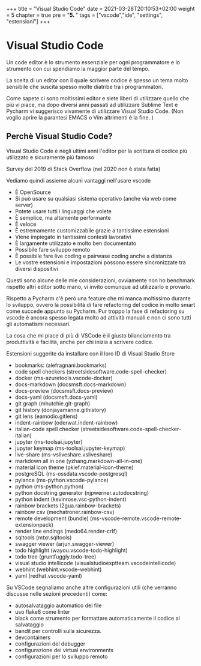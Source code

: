 +++
title = "Visual Studio Code"
date = 2021-03-28T20:10:53+02:00
weight = 5
chapter = true
pre = "<b>5. </b>"
tags = ["vscode","ide", "settings", "estensioni"]
+++
# Visual Studio Code

Un code editor è lo strumento essenziale per ogni programmatore e lo strumento con cui spendiamo la maggior parte del tempo.

La scelta di un editor con il quale scrivere codice è spesso un tema molto sensibile che suscita spesso molte diatribe tra i programmatori.

Come sapete ci sono moltissimi editor e siete liberi di utilizzare quello che più vi piace, ma dopo diversi anni passati ad utilizzare Sublime Text e Pycharm vi suggerisco vivamente di utilizzare Visual Studio Code. (Non voglio aprire la parantesi EMACS o Vim altrimenti è la fine..)

## Perchè Visual Studio Code?

Visual Studio Code è negli ultimi anni l'editor per la scrittura di codice più utilizzato e sicuramente più famoso

Survey del 2019 di Stack Overflow (nel 2020 non è stata fatta)

Vediamo quindi assieme alcuni vantaggi nell'usare vscode

- È OpenSource
- Si può usare su qualsiasi sistema operativo (anche via web come server)
- Potete usare tutti i linguaggi che volete
- È semplice, ma altamente performante
- È veloce
- È estremamente customizzabile grazie a tantissime estensioni
- Viene impiegato in tantissimi contesti lavorativi
- È largamente utilizzato e molto ben documentato
- Possibile fare sviluppo remoto
- È possibile fare live coding e pairwase coding anche a distanza
- Le vostre estensioni e impostazioni possono essere sincronizzate tra diversi dispositivi

Questi sono alcune delle mie considerazioni, ovviamente non ho benchmark rispetto altri editor sotto mano, vi invito comunque ad utilizzarlo e provarlo.

Rispetto a Pycharm c'è però una feature che mi manca moltissimo durante lo sviluppo, ovvero la possibilità di fare refactoring del codice in molto smart come succede appunto su Pycharm. Pur troppo la fase di refactoring su vscode è ancora spesso legata molto ad attività manuali e non ci sono tutti gli automatismi necessari.

La cosa che mi piace di più di VSCode è il giusto bilanciamento tra produttività e facilità, anche per chi inizia a scrivere codice.

Estensioni suggerite da installare con il loro ID di Visual Studio Store
- bookmarks: (alefragnani.bookmarks)
- code spell checkers (streetsidesoftware.code-spell-checker)
- docker (ms-azuretools.vscode-docker)
- docs-markdown (docsmsft.docs-markdown)
- docs-preview (docsmsft.docs-preview)
- docs-yaml (docsmsft.docs-yaml)
- git graph (mhutchie.git-graph)
- git history (donjayamanne.githistory)
- git lens (eamodio.gitlens)
- indent-rainbow (oderwat.indent-rainbow)
- italian-code spell checker (streetsidesoftware.code-spell-checker-italian)
- jupyter (ms-toolsai.jupyter)
- jupyter keymap (ms-toolsai.jupyter-keymap)
- live-share (ms-vsliveshare.vsliveshare)
- markdown all in one (yzhang.markdown-all-in-one)
- material icon theme (pkief.material-icon-theme)
- postgreSQL (ms-ossdata.vscode-postgresql)
- pylance (ms-python.vscode-pylance)
- python (ms-python.python)
- python docstring generator (njpwerner.autodocstring)
- python indent (kevinrose.vsc-python-indent)
- rainbow brackets (2gua.rainbow-brackets)
- rainbow csv (mechatroner.rainbow-csv)
- remote development (bundle) (ms-vscode-remote.vscode-remote-extensionpack)
- render line endings (medo64.render-crlf)
- sqltools (mtxr.sqltools)
- swagger viewer (arjun.swagger-viewer)
- todo highlight (wayou.vscode-todo-highlight)
- todo tree (gruntfuggly.todo-tree)
- visual studio intellicode (visualstudioexptteam.vscodeintellicode)
- webhint (webhint.vscode-webhint)
- yaml (redhat.vscode-yaml)


Su VSCode segnaliamo anche altre configurazioni utili (che verranno discusse nelle sezioni precedenti) come: 
- autosalvataggio automatico dei file
- uso flake8 come linter
- black come strumento per formattare automaticamente il codice al salvataggio
- bandit per controlli sulla sicurezza.
- devcontainers
- configurazioni del debugger
- configurazione dei virtual environments
- configurazioni per lo sviluppo remoto

